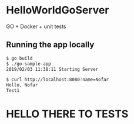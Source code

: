 # HelloWorldGoServer
GO + Docker + unit tests


## Running the app locally

```bash
$ go build
$ ./go-sample-app
2019/02/03 11:38:11 Starting Server
```

```bash
$ curl http://localhost:8080?name=Nofar
Hello, Nofar 
Test1
``` 

# HELLO THERE TO TESTS
   
   
    
         
          
               
 
   
  
